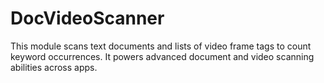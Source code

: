 # DocVideoScanner

This module scans text documents and lists of video frame tags to count keyword occurrences. It powers advanced document and video scanning abilities across apps.
